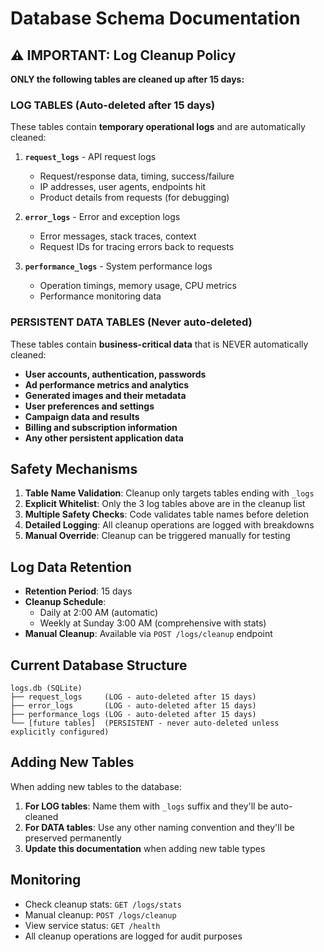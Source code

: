 # Database Schema Documentation

## ⚠️ IMPORTANT: Log Cleanup Policy

**ONLY the following tables are cleaned up after 15 days:**

### LOG TABLES (Auto-deleted after 15 days)
These tables contain **temporary operational logs** and are automatically cleaned:

1. **`request_logs`** - API request logs
   - Request/response data, timing, success/failure
   - IP addresses, user agents, endpoints hit
   - Product details from requests (for debugging)

2. **`error_logs`** - Error and exception logs  
   - Error messages, stack traces, context
   - Request IDs for tracing errors back to requests

3. **`performance_logs`** - System performance logs
   - Operation timings, memory usage, CPU metrics
   - Performance monitoring data

### PERSISTENT DATA TABLES (Never auto-deleted)
These tables contain **business-critical data** that is NEVER automatically cleaned:

- **User accounts, authentication, passwords**
- **Ad performance metrics and analytics** 
- **Generated images and their metadata**
- **User preferences and settings**
- **Campaign data and results**
- **Billing and subscription information**
- **Any other persistent application data**

## Safety Mechanisms

1. **Table Name Validation**: Cleanup only targets tables ending with `_logs`
2. **Explicit Whitelist**: Only the 3 log tables above are in the cleanup list
3. **Multiple Safety Checks**: Code validates table names before deletion
4. **Detailed Logging**: All cleanup operations are logged with breakdowns
5. **Manual Override**: Cleanup can be triggered manually for testing

## Log Data Retention

- **Retention Period**: 15 days
- **Cleanup Schedule**: 
  - Daily at 2:00 AM (automatic)
  - Weekly at Sunday 3:00 AM (comprehensive with stats)
- **Manual Cleanup**: Available via `POST /logs/cleanup` endpoint

## Current Database Structure

```
logs.db (SQLite)
├── request_logs     (LOG - auto-deleted after 15 days)
├── error_logs       (LOG - auto-deleted after 15 days)  
├── performance_logs (LOG - auto-deleted after 15 days)
└── [future tables]  (PERSISTENT - never auto-deleted unless explicitly configured)
```

## Adding New Tables

When adding new tables to the database:

1. **For LOG tables**: Name them with `_logs` suffix and they'll be auto-cleaned
2. **For DATA tables**: Use any other naming convention and they'll be preserved permanently
3. **Update this documentation** when adding new table types

## Monitoring

- Check cleanup stats: `GET /logs/stats`
- Manual cleanup: `POST /logs/cleanup` 
- View service status: `GET /health`
- All cleanup operations are logged for audit purposes